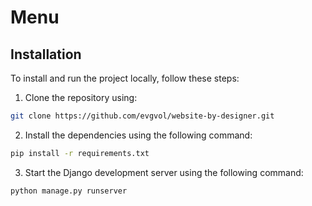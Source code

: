 # Menu

## Installation

To install and run the project locally, follow these steps:

1. Clone the repository using:
```bash
git clone https://github.com/evgvol/website-by-designer.git
```

2. Install the dependencies using the following command:
```bash
pip install -r requirements.txt
```

3. Start the Django development server using the following command:
```bash
python manage.py runserver
```
